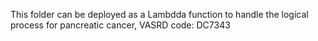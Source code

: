 This folder can be deployed as a Lambdda function to handle the logical process for pancreatic cancer, VASRD code: DC7343